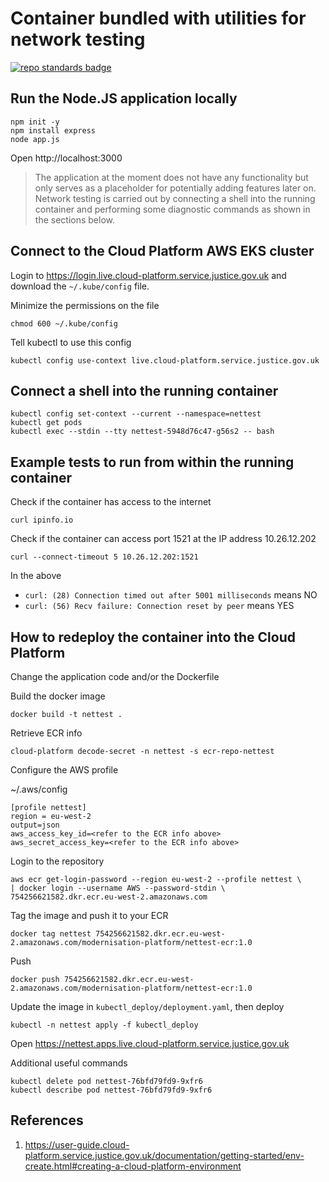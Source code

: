 # Container bundled with utilities for network testing
[![repo standards badge](https://img.shields.io/badge/dynamic/json?color=blue&style=for-the-badge&logo=github&label=MoJ%20Compliant&query=%24.data%5B%3F%28%40.name%20%3D%3D%20%22modernisation-platform-nettest%22%29%5D.status&url=https%3A%2F%2Foperations-engineering-reports.cloud-platform.service.justice.gov.uk%2Fgithub_repositories)](https://operations-engineering-reports.cloud-platform.service.justice.gov.uk/github_repositories#modernisation-platform-nettest "Link to report")

## Run the Node.JS application locally

```
npm init -y
npm install express
node app.js
```

Open http://localhost:3000

> The application at the moment does not have any functionality but only serves as a placeholder for potentially adding features later on. Network testing is carried out by connecting a shell into the running container and performing some diagnostic commands as shown in the sections below.

## Connect to the Cloud Platform AWS EKS cluster

Login to https://login.live.cloud-platform.service.justice.gov.uk and download the `~/.kube/config` file.

Minimize the permissions on the file

    chmod 600 ~/.kube/config

Tell kubectl to use this config

    kubectl config use-context live.cloud-platform.service.justice.gov.uk
 
## Connect a shell into the running container

```
kubectl config set-context --current --namespace=nettest
kubectl get pods
kubectl exec --stdin --tty nettest-5948d76c47-g56s2 -- bash
```

## Example tests to run from within the running container

Check if the container has access to the internet

    curl ipinfo.io

Check if the container can access port 1521 at the IP address 10.26.12.202

    curl --connect-timeout 5 10.26.12.202:1521

In the above

- `curl: (28) Connection timed out after 5001 milliseconds` means NO
- `curl: (56) Recv failure: Connection reset by peer` means YES

## How to redeploy the container into the Cloud Platform

Change the application code and/or the Dockerfile

Build the docker image

    docker build -t nettest .

Retrieve ECR info

    cloud-platform decode-secret -n nettest -s ecr-repo-nettest

Configure the AWS profile

~/.aws/config
```
[profile nettest]
region = eu-west-2
output=json
aws_access_key_id=<refer to the ECR info above>
aws_secret_access_key=<refer to the ECR info above>
```

Login to the repository

```
aws ecr get-login-password --region eu-west-2 --profile nettest \
| docker login --username AWS --password-stdin \
754256621582.dkr.ecr.eu-west-2.amazonaws.com
```

Tag the image and push it to your ECR

    docker tag nettest 754256621582.dkr.ecr.eu-west-2.amazonaws.com/modernisation-platform/nettest-ecr:1.0

Push

    docker push 754256621582.dkr.ecr.eu-west-2.amazonaws.com/modernisation-platform/nettest-ecr:1.0

Update the image in `kubectl_deploy/deployment.yaml`, then deploy

    kubectl -n nettest apply -f kubectl_deploy

Open https://nettest.apps.live.cloud-platform.service.justice.gov.uk

Additional useful commands

    kubectl delete pod nettest-76bfd79fd9-9xfr6
    kubectl describe pod nettest-76bfd79fd9-9xfr6

## References

1. https://user-guide.cloud-platform.service.justice.gov.uk/documentation/getting-started/env-create.html#creating-a-cloud-platform-environment
